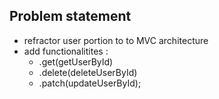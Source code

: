 ## Problem statement
 * refractor user portion to to MVC architecture
 * add functionalitites : 
    * .get(getUserById)
    * .delete(deleteUserById)
    * .patch(updateUserById);